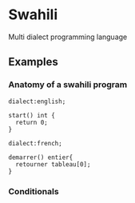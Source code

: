 # Swahili

Multi dialect programming language

## Examples 

### Anatomy of a swahili program 

```
dialect:english;

start() int {
  return 0;
}
```

```
dialect:french;

demarrer() entier{
  retourner tableau[0];
}
```


### Conditionals 

```
```
